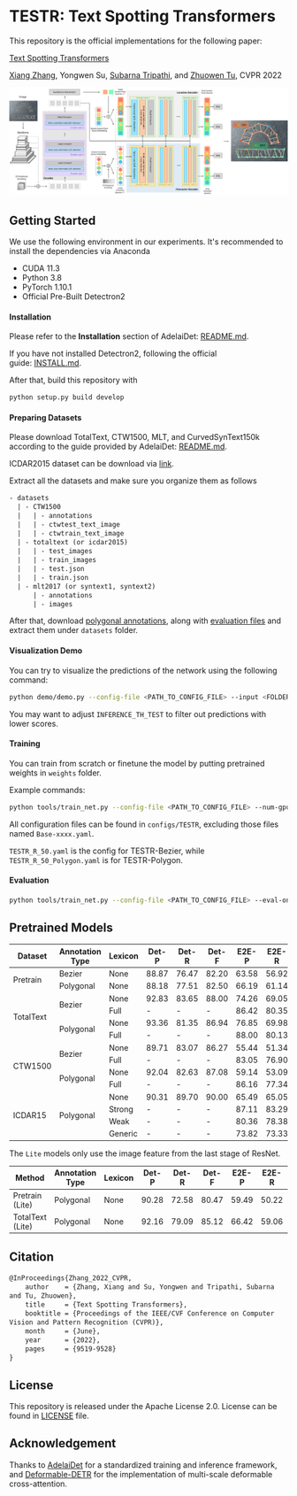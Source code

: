 # TESTR: Text Spotting Transformers

This repository is the official implementations for the following paper:

[Text Spotting Transformers](https://openaccess.thecvf.com/content/CVPR2022/html/Zhang_Text_Spotting_Transformers_CVPR_2022_paper.html)

[Xiang Zhang](https://xzhang.dev), Yongwen Su, [Subarna Tripathi](https://subarnatripathi.github.io), and [Zhuowen Tu](https://pages.ucsd.edu/~ztu/), CVPR 2022

<img src="figures/arch.svg" />

## Getting Started
We use the following environment in our experiments. It's recommended to install the dependencies via Anaconda

+ CUDA 11.3
+ Python 3.8
+ PyTorch 1.10.1
+ Official Pre-Built Detectron2

#### Installation

Please refer to the **Installation** section of AdelaiDet: [README.md](https://github.com/aim-uofa/AdelaiDet/blob/master/README.md). 

If you have not installed Detectron2, following the official guide: [INSTALL.md](https://github.com/facebookresearch/detectron2/blob/main/INSTALL.md). 

After that, build this repository with

```bash
python setup.py build develop
```

#### Preparing Datasets

Please download TotalText, CTW1500, MLT, and CurvedSynText150k according to the guide provided by AdelaiDet: [README.md](https://github.com/aim-uofa/AdelaiDet/blob/master/datasets/README.md).

ICDAR2015 dataset can be download via [link](https://ucsdcloud-my.sharepoint.com/:u:/g/personal/xiz102_ucsd_edu/EWgEM5BSRjBEua4B_qLrGR0BaombUL8K3d23ldXOb7wUNA?e=7VzH34).

Extract all the datasets and make sure you organize them as follows

```
- datasets
  | - CTW1500
  |   | - annotations
  |   | - ctwtest_text_image
  |   | - ctwtrain_text_image
  | - totaltext (or icdar2015)
  |   | - test_images
  |   | - train_images
  |   | - test.json
  |   | - train.json
  | - mlt2017 (or syntext1, syntext2)
      | - annotations
      | - images
```

After that, download [polygonal annotations](https://ucsdcloud-my.sharepoint.com/:u:/g/personal/xiz102_ucsd_edu/ES4aqkvamlJAgiPNFJuYkX4BLo-5cDx9TD_6pnMJnVhXpw?e=tu9D8t), along with [evaluation files](https://ucsdcloud-my.sharepoint.com/:u:/g/personal/xiz102_ucsd_edu/Ea5oF7VFoe5NngUoPmLTerQBMdiVUhHcx2pPu3Q5p3hZvg?e=2NJNWh) and extract them under `datasets` folder.

#### Visualization Demo

You can try to visualize the predictions of the network using the following command:

```bash
python demo/demo.py --config-file <PATH_TO_CONFIG_FILE> --input <FOLDER_TO_INTPUT_IMAGES> --output <OUTPUT_FOLDER> --opts MODEL.WEIGHTS <PATH_TO_MODEL_FILE> MODEL.TRANSFORMER.INFERENCE_TH_TEST 0.3
```

You may want to adjust `INFERENCE_TH_TEST` to filter out predictions with lower scores.

#### Training

You can train from scratch or finetune the model by putting pretrained weights in `weights` folder.

Example commands:

```bash
python tools/train_net.py --config-file <PATH_TO_CONFIG_FILE> --num-gpus 8
```

All configuration files can be found in `configs/TESTR`, excluding those files named `Base-xxxx.yaml`.

`TESTR_R_50.yaml` is the config for TESTR-Bezier, while `TESTR_R_50_Polygon.yaml` is for TESTR-Polygon.

#### Evaluation

```bash
python tools/train_net.py --config-file <PATH_TO_CONFIG_FILE> --eval-only MODEL.WEIGHTS <PATH_TO_MODEL_FILE>
```

## Pretrained Models

<table>
<thead>
  <tr>
    <th>Dataset</th>
    <th>Annotation Type</th>
    <th>Lexicon</th>
    <th>Det-P</th>
    <th>Det-R</th>
    <th>Det-F</th>
    <th>E2E-P</th>
    <th>E2E-R</th>
    <th>E2E-F</th>
    <th>Link</th>
  </tr>
</thead>
<tbody>
  <tr>
    <td rowspan="2"><span style="font-weight:400;font-style:normal;text-decoration:none">Pretrain</span></td>
    <td>Bezier</td>
    <td>None</td>
    <td>88.87</td>
    <td>76.47</td>
    <td>82.20</td>
    <td>63.58</td>
    <td>56.92</td>
    <td>60.06</td>
    <td><a href="https://ucsdcloud-my.sharepoint.com/:u:/g/personal/xiz102_ucsd_edu/EU5VLFSLcfJFm_gFYDf4HX4BloAAlq1nshsJaPoZSJDxWw?e=WwzQFv" target="_blank" rel="noopener noreferrer">OneDrive</a></td>
  </tr>
  <tr>
    <td>Polygonal</td>
    <td>None</td>
    <td>88.18</td>
    <td>77.51</td>
    <td>82.50</td>
    <td>66.19</td>
    <td>61.14</td>
    <td>63.57</td>
    <td><a href="https://ucsdcloud-my.sharepoint.com/:u:/g/personal/xiz102_ucsd_edu/EW4ewmHyPaJFqPbf_iEoQGEBfVVtlPtoK5XjgVCuXxQWpA?e=M4RSkq" target="_blank" rel="noopener noreferrer">OneDrive</a></td>
  </tr>
  <tr>
    <td rowspan="4"><span style="font-weight:400;font-style:normal;text-decoration:none">TotalText</span></td>
    <td rowspan="2">Bezier</td>
    <td>None</td>
    <td>92.83</td>
    <td>83.65</td>
    <td>88.00</td>
    <td>74.26</td>
    <td>69.05</td>
    <td>71.56</td>
    <td rowspan="2"><a href="https://ucsdcloud-my.sharepoint.com/:u:/g/personal/xiz102_ucsd_edu/EVAgHo_OdOFPqkIFcVh7w3EByIgZD3PS3wCYXxW7Qizn7A?e=lgl6Q2" target="_blank" rel="noopener noreferrer">OneDrive</a></td>
  </tr>
  <tr>
    <td>Full</td>
    <td>-</td>
    <td>-</td>
    <td>-</td>
    <td>86.42</td>
    <td>80.35</td>
    <td>83.28</td>
  </tr>
  <tr>
    <td rowspan="2">Polygonal</td>
    <td>None</td>
    <td>93.36</td>
    <td>81.35</td>
    <td>86.94</td>
    <td>76.85</td>
    <td>69.98</td>
    <td>73.25</td>
    <td rowspan="2"><a href="https://ucsdcloud-my.sharepoint.com/:u:/g/personal/xiz102_ucsd_edu/ESwSFxppsplEiEaUphJB0TABkIKoRvIljkVIazPUNEXI7g?e=Q8zJ0Q" target="_blank" rel="noopener noreferrer">OneDrive</a></td>
  </tr>
  <tr>
    <td>Full</td>
    <td>-</td>
    <td>-</td>
    <td>-</td>
    <td>88.00</td>
    <td>80.13</td>
    <td>83.88</td>
  </tr>
  <tr>
    <td rowspan="4"><span style="font-weight:400;font-style:normal;text-decoration:none">CTW1500</span></td>
    <td rowspan="2">Bezier</td>
    <td>None</td>
    <td>89.71</td>
    <td>83.07</td>
    <td>86.27</td>
    <td>55.44</td>
    <td>51.34</td>
    <td>53.31</td>
    <td rowspan="2"><a href="https://ucsdcloud-my.sharepoint.com/:u:/g/personal/xiz102_ucsd_edu/EU17mK38HT1DvsfeylJiYloBpZyhehG2rfw_IZiPrfgPYw?e=oa3gtR" target="_blank" rel="noopener noreferrer">OneDrive</a></td>
  </tr>
  <tr>
    <td>Full</td>
    <td>-</td>
    <td>-</td>
    <td>-</td>
    <td>83.05</td>
    <td>76.90</td>
    <td>79.85</td>
  </tr>
  <tr>
    <td rowspan="2">Polygonal</td>
    <td>None</td>
    <td>92.04</td>
    <td>82.63</td>
    <td>87.08</td>
    <td>59.14</td>
    <td>53.09</td>
    <td>55.95</td>
    <td rowspan="2"><a href="https://ucsdcloud-my.sharepoint.com/:u:/g/personal/xiz102_ucsd_edu/ETkgFej-l39Gr7GYqwZt6LQBH9r2snHlidb3pTEGjiWZPw?e=9I5plv" target="_blank" rel="noopener noreferrer">OneDrive</a></td>
  </tr>
  <tr>
    <td>Full</td>
    <td>-</td>
    <td>-</td>
    <td>-</td>
    <td>86.16</td>
    <td>77.34</td>
    <td>81.51</td>
  </tr>
  <tr>
    <td rowspan="4"><span style="font-weight:400;font-style:normal;text-decoration:none">ICDAR15</span></td>
    <td rowspan="4">Polygonal</td>
    <td>None</td>
    <td>90.31</td>
    <td>89.70</td>
    <td>90.00</td>
    <td>65.49</td>
    <td>65.05</td>
    <td>65.27</td>
    <td rowspan="4"><a href="https://ucsdcloud-my.sharepoint.com/:u:/g/personal/xiz102_ucsd_edu/ETwRegsVcwtNgnbjm-79XqQBkQgjsRwIUedJysUz8Fm6wA?e=yKR2mN" target="_blank" rel="noopener noreferrer">OneDrive</a></td>
  </tr>
  <tr>
    <td>Strong</td>
    <td>-</td>
    <td>-</td>
    <td>-</td>
    <td>87.11</td>
    <td>83.29</td>
    <td>85.16</td>
  </tr>
  <tr>
    <td>Weak</td>
    <td>-</td>
    <td>-</td>
    <td>-</td>
    <td>80.36</td>
    <td>78.38</td>
    <td>79.36</td>
  </tr>
  <tr>
    <td>Generic</td>
    <td>-</td>
    <td>-</td>
    <td>-</td>
    <td>73.82</td>
    <td>73.33</td>
    <td>73.57</td>
  </tr>
</tbody>
</table>

The `Lite` models only use the image feature from the last stage of ResNet.

| Method           | Annotation Type | Lexicon | Det-P  | Det-R  | Det-F  | E2E-P  | E2E-R  | E2E-F  | Link                                                         |
| ---------------- | --------------- | ------- | ------ | ------ | ------ | ------ | ------ | ------ | ------------------------------------------------------------ |
| Pretrain (Lite)  | Polygonal       | None    | 90.28 | 72.58 | 80.47 | 59.49 | 50.22 | 54.46 | [OneDrive](https://ucsdcloud-my.sharepoint.com/:u:/g/personal/xiz102_ucsd_edu/EcG-WKHN7dlNnzUJ5g301goBNknB-_IyADfVoW9q8efIIA?e=8dHW3K) |
| TotalText (Lite) | Polygonal       | None    | 92.16 | 79.09 | 85.12 | 66.42 | 59.06 | 62.52 | [OneDrive](https://ucsdcloud-my.sharepoint.com/:u:/g/personal/xiz102_ucsd_edu/ETL5VCes0eJBuktGqHqGu_wBltwbngIhqmqePIWfaWgGxw?e=hDkana) |

## Citation
```
@InProceedings{Zhang_2022_CVPR,
    author    = {Zhang, Xiang and Su, Yongwen and Tripathi, Subarna and Tu, Zhuowen},
    title     = {Text Spotting Transformers},
    booktitle = {Proceedings of the IEEE/CVF Conference on Computer Vision and Pattern Recognition (CVPR)},
    month     = {June},
    year      = {2022},
    pages     = {9519-9528}
}
```

## License
This repository is released under the Apache License 2.0. License can be found in [LICENSE](LICENSE) file.


## Acknowledgement

Thanks to [AdelaiDet](https://github.com/aim-uofa/AdelaiDet) for a standardized training and inference framework, and [Deformable-DETR](https://github.com/fundamentalvision/Deformable-DETR) for the implementation of multi-scale deformable cross-attention.
